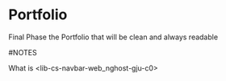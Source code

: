 # Portfolio
Final Phase the Portfolio that will be clean and always readable



#NOTES

What is  <cs-web-navbar ng-version="11.0.7">
        <lib-cs-navbar-web_nghost-gju-c0>
        